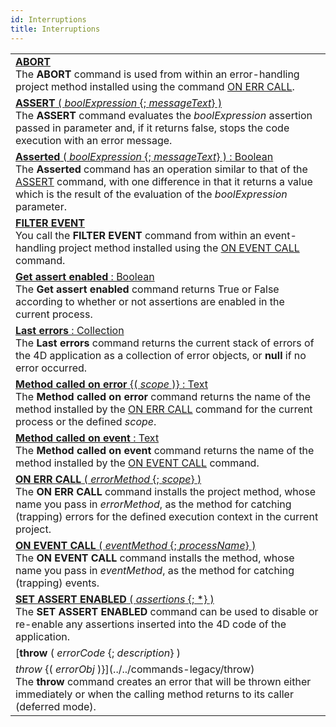 ```yaml
---
id: Interruptions
title: Interruptions
---
```

||
|---|
|[**ABORT**](../../commands-legacy/abort)<br/>The **ABORT** command is used from within an error-handling project method installed using the command [ON ERR CALL](on-err-call.md).|
|[**ASSERT** ( *boolExpression* {; *messageText*} )](../../commands-legacy/assert)<br/>The **ASSERT** command evaluates the *boolExpression* assertion passed in parameter and, if it returns false, stops the code execution with an error message.|
|[**Asserted** ( *boolExpression* {; *messageText*} ) : Boolean](../../commands-legacy/asserted)<br/>The **Asserted** command has an operation similar to that of the [ASSERT](assert.md) command, with one difference in that it returns a value which is the result of the evaluation of the *boolExpression* parameter.|
|[**FILTER EVENT**](../../commands-legacy/filter-event)<br/>You call the **FILTER EVENT** command from within an event-handling project method installed using the [ON EVENT CALL](on-event-call.md) command.|
|[**Get assert enabled** : Boolean](../../commands-legacy/get-assert-enabled)<br/>The **Get assert enabled** command returns True or False according to whether or not assertions are enabled in the current process.|
|[**Last errors**  : Collection](../../commands-legacy/last-errors)<br/>The **Last errors** command returns the current stack of errors of the 4D application as a collection of error objects, or **null** if no error occurred.|
|[**Method called on error** {( *scope* )} : Text](../../commands-legacy/method-called-on-error)<br/>The **Method called on error** command returns the name of the method installed by the [ON ERR CALL](on-err-call.md) command for the current process or the defined *scope*.|
|[**Method called on event**  : Text](../../commands-legacy/method-called-on-event)<br/>The **Method called on event** command returns the name of the method installed by the [ON EVENT CALL](on-event-call.md) command.|
|[**ON ERR CALL** ( *errorMethod* {; *scope*} )](../../commands-legacy/on-err-call)<br/>The **ON ERR CALL** command installs the project method, whose name you pass in *errorMethod*, as the method for catching (trapping) errors for the defined execution context in the current project.|
|[**ON EVENT CALL** ( *eventMethod* {; *processName*} )](../../commands-legacy/on-event-call)<br/>The **ON EVENT CALL** command installs the method, whose name you pass in *eventMethod*, as the method for catching (trapping) events.|
|[**SET ASSERT ENABLED** ( *assertions* {; *} )](../../commands-legacy/set-assert-enabled)<br/>The **SET ASSERT ENABLED** command can be used to disable or re-enable any assertions inserted into the 4D code of the application.|
|[**throw** ( *errorCode* {; *description*} ) <br/>
*throw* {( *errorObj* )}](../../commands-legacy/throw)<br/>The **throw** command creates an error that will be thrown either immediately or when the calling method returns to its caller (deferred mode).|
